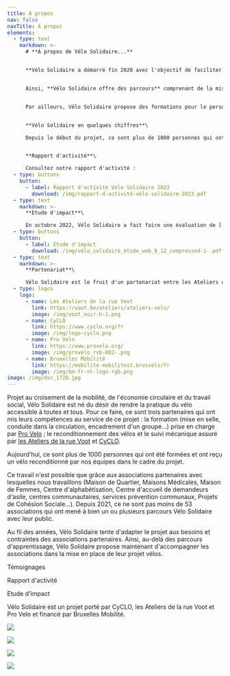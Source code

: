 ```yaml
---
title: A propos
nav: false
navTitle: A propos
elements:
  - type: text
    markdown: >-
      # **A propos de Vélo Solidaire...**


      **Vélo Solidaire a démarré fin 2020 avec l'objectif de faciliter l'accès à la pratique du vélo à Bruxelles. Pour ce faire, le projet s'adresse aux associations bruxelloises dont le public est éloigné de la pratique du vélo pour des raisons culturelles, sociales, économiques ou de genre.**


      Ainsi, **Vélo Solidaire offre des parcours** comprenant de la mise en selle, des cours de vélo dans la circulation, la mise à disposition d'un vélo reconditionné pendant un an (avec la possibilité de le racheter à la fin) ainsi qu'une introduction à l'entretien et à la mécanique du vélo. 


      Par ailleurs, Vélo Solidaire propose des formations pour le personnel des associations afin de les rendre les plus autonomes possible dans la mise en place de leur projet vélo : mise en selle, encadrement d'un groupe dans la circulation, mécanique de base, organiser une sortie, tracer un itinéraire...


      **Vélo Solidaire en quelques chiffres**\

      Depuis le début du projet, ce sont plus de 1000 personnes qui ont appris à rouler à vélo, ont reçu un vélo reconditionné et ont appris à l'entretenir correctement. En moyenne, 3/4 des personnes qui ont reçu un vélo souhaitent le racheter après l'avoir utilisé pendant un an. Les autres nous rendent le vélo pour qu'il puisse être remis à un.e autre participant.e. Heureusement, très peu de vélos ont été déclarés volés (2%).


      **Rapport d'activité**\

      Consultez notre rapport d'activité :
  - type: buttons
    button:
      - label: Rapport d'activité Vélo Solidaire 2023
        download: /img/rapport-d-activité-vélo-solidaire-2023.pdf
  - type: text
    markdown: >-
      **Etude d'impact**\

      En octobre 2022, Vélo Solidaire a fait faire une évaluation de l'impact social du projet par le SAW-B. Vous pouvez consulter le document ici.
  - type: buttons
    button:
      - label: Etude d'impact
        download: /img/vélo_solidaire_étude_web_8_12_compressed-1-.pdf
  - type: text
    markdown: >-
      **Partenariat**\

      Vélo Solidaire est le fruit d'un partenariat entre les Ateliers de la rue Voot, CyCLO et Pro Velo. Il est financé par Bruxelles Mobilité.
  - type: logos
    logo:
      - name: Les Ateliers de la rue Voot
        link: https://voot.be/ateliers/ateliers-velo/
        image: /img/voot_noir-h-1.png
      - name: CyCLO
        link: https://www.cyclo.org/fr
        image: /img/logo-cyclo.png
      - name: Pro Velo
        link: https://www.provelo.org/
        image: /img/provelo_rvb-002-.png
      - name: Bruxelles Mobilité
        link: https://mobilite-mobiliteit.brussels/fr
        image: /img/bm-fr-nl-logo-rgb.png
image: /img/dsc_1720.jpg
---
```

P﻿rojet au croisement de la mobilité, de l'économie circulaire et du travail social, Vélo Solidaire est né du désir de rendre la pratique du vélo accessible à toutes et tous. P﻿our ce faire, ce sont trois partenaires qui ont mis leurs compétences au service de ce projet : la formation (mise en selle, conduite dans la circulation, encadrement d'un groupe...) prise en charge par [Pro Velo](https://www.provelo.org/) ; le reconditionnement des vélos et le suivi mécanique assuré par [les Ateliers de la rue Voot](https://voot.be/ateliers/ateliers-velo/) et [CyCLO](https://www.cyclo.org/fr). 

A﻿ujourd'hui, ce sont plus de 1000 personnes qui ont été formées et ont reçu un vélo reconditionné par nos équipes dans le cadre du projet. 

C﻿e travail n'est possible que grâce aux associations partenaires avec lesquelles nous travaillons (Maison de Quartier, Maisons Médicales, Maison de Femmes, Centre d'alphabétisation, Centre d'accueil de demandeurs d'asile, centres communautaires, services prévention communaux, Projets de Cohésion Sociale...). Depuis 2021, ce ne sont pas moins de 53 associations qui ont mené à bien un ou plusieurs parcours Vélo Solidaire avec leur public.

A﻿u fil des années, Vélo Solidaire tente d'adapter le projet aux besoins et contraintes des associations partenaires. Ainsi, au-delà des parcours d'apprentissage, Vélo Solidaire propose maintenant d'accompagner les associations dans la mise en place de leur projet vélos.

T﻿émoignages

R﻿apport d'activité

E﻿tude d'impact

Vélo Solidaire est un projet porté par CyCLO, les Ateliers de la rue Voot et Pro Velo et financé par Bruxelles Mobilité.

![](/img/logo-pro-vélo.png)

![](/img/logo-cyclo.png)



![](/img/voot_noir-h-1.png)

![](/img/logo-bxl-mob.png)
